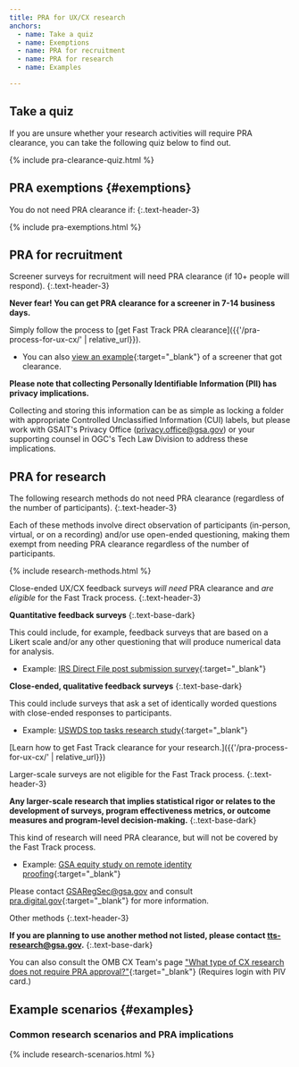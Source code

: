 ```yaml
---
title: PRA for UX/CX research
anchors:
  - name: Take a quiz
  - name: Exemptions
  - name: PRA for recruitment
  - name: PRA for research
  - name: Examples

---
```


## Take a quiz

If you are unsure whether your research activities will require PRA clearance, you can take the following quiz below to find out.

{% include pra-clearance-quiz.html %}

## PRA exemptions {#exemptions}

You do not need PRA clearance if:
{:.text-header-3}

{% include pra-exemptions.html %}

## PRA for recruitment

Screener surveys for recruitment will need PRA clearance (if 10+ people will respond).
{:.text-header-3}

**Never fear! You can get PRA clearance for a screener in 7-14 business days.**

Simply follow the process to [get Fast Track PRA clearance]({{'/pra-process-for-ux-cx/' | relative_url}}).

- You can also [view an example](https://www.reginfo.gov/public/do/PRAViewIC?ref_nbr=202208-3090-003&icID=257585){:target="_blank"} of a screener that got clearance.

**Please note that collecting Personally Identifiable Information (PII) has privacy implications.**

Collecting and storing this information can be as simple as locking a folder with appropriate Controlled Unclassified Information (CUI) labels, but please work with GSAIT's Privacy Office (<privacy.office@gsa.gov>) or your supporting counsel in OGC's Tech Law Division to address these implications.

## PRA for research

The following research methods do not need PRA clearance (regardless of the number of participants).
{:.text-header-3}

Each of these methods involve direct observation of participants (in-person, virtual, or on a recording) and/or use open-ended questioning, making them exempt from needing PRA clearance regardless of the number of participants.

{% include research-methods.html %}

Close-ended UX/CX feedback surveys _will need_ PRA clearance and _are eligible_ for the Fast Track process.
{:.text-header-3}

**Quantitative feedback surveys**
{:.text-base-dark}

This could include, for example, feedback surveys that are based on a Likert scale and/or any other questioning that will produce numerical data for analysis.

- Example: [IRS Direct File post submission survey](https://www.reginfo.gov/public/do/PRAViewIC?ref_nbr=202208-3090-003&icID=264606){:target="_blank"}

**Close-ended, qualitative feedback surveys**
{:.text-base-dark}

This could include surveys that ask a set of identically worded questions with close-ended responses to participants.

- Example: [USWDS top tasks research study](https://www.reginfo.gov/public/do/PRAViewIC?ref_nbr=202203-3090-003&icID=258408){:target="_blank"}

[Learn how to get Fast Track clearance for your research.]({{'/pra-process-for-ux-cx/' | relative_url}})

Larger-scale surveys are not eligible for the Fast Track process.
{:.text-header-3}

**Any larger-scale research that implies statistical rigor or relates to the development of surveys, program effectiveness metrics, or outcome measures and program-level decision-making.**
{:.text-base-dark}

This kind of research will need PRA clearance, but will not be covered by the Fast Track process.

- Example: [GSA equity study on remote identity proofing](https://www.reginfo.gov/public/do/PRAViewICR?ref_nbr=202401-3090-004){:target="_blank"}

Please contact <GSARegSec@gsa.gov> and consult [pra.digital.gov](https://pra.digital.gov/){:target="_blank"} for more information.

Other methods
{:.text-header-3}

**If you are planning to use another method not listed, please contact <tts-research@gsa.gov>.**
{:.text-base-dark}

You can also consult the OMB CX Team's page ["What type of CX research does not require PRA approval?"](https://community-dc.max.gov/x/yAYcmQ){:target="_blank"} (Requires login with PIV card.)

## Example scenarios {#examples}

### Common research scenarios and PRA implications

{% include research-scenarios.html %}
